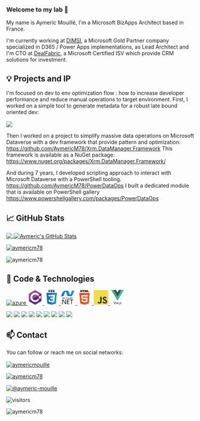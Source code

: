 ### Welcome to my lab 👋

My name is Aymeric Mouillé, I'm a Microsoft BizApps Architect based in France.

I'm currently working at [DIMSI](https://dimsi.fr/), a Microsoft Gold Partner company specialized in D365 / Power Apps implementations, as Lead Architect and I'm CTO at [DealFabric](https://www.dealfabric.com/), a Microsoft Certified ISV which provide CRM solutions for investment.

## 💡 Projects and IP

I'm focused on dev to env optimization flow : how to increase developer performance and reduce manual operations to target environment.
First, I worked on a simple tool to generate metadata for a robust late bound oriented dev:

<a href="https://github.com/AymericM78/D365.Model.Generator">
  <img align="center" src="https://github-readme-stats.vercel.app/api/pin/?username=AymericM78&repo=D365.Model.Generator&title_color=ffffff&text_color=c9cacc&icon_color=2bbc8a&bg_color=1d1f21" />
</a>    

Then I worked on a project to simplify massive data operations on Microsoft Dataverse with a dev framework that provide pattern and optimization:
https://github.com/AymericM78/Xrm.DataManager.Framework
This framework is available as a NuGet package:
https://www.nuget.org/packages/Xrm.DataManager.Framework/

And during 7 years, I developed scripting approach to interact with Microsoft Dataverse with a PowerShell tooling.
https://github.com/AymericM78/PowerDataOps
I built a dedicated module that is available on PowerShell gallery
https://www.powershellgallery.com/packages/PowerDataOps


## &#x1f4c8; GitHub Stats

<a href="https://github.com/AymericM78/AymericM78">
  <img align="center" src="https://github-readme-stats.vercel.app/api/top-langs/?username=AymericM78&hide=java,html&title_color=ffffff&text_color=c9cacc&icon_color=2bbc8a&bg_color=1d1f21" />
</a>
<a href="https://github.com/AymericM78/AymericM78">
  <img align="center" src="https://github-readme-stats.vercel.app/api?username=AymericM78&show_icons=true&line_height=27&count_private=true&title_color=ffffff&text_color=c9cacc&icon_color=2bbc8a&bg_color=1d1f21" alt="Aymeric's GitHub Stats" />
</a>

<p align="left"> <a href="https://github.com/ryo-ma/github-profile-trophy"><img src="https://github-profile-trophy.vercel.app/?username=aymericm78" alt="aymericm78" /></a> </p>
<p><img align="center" src="https://github-readme-streak-stats.herokuapp.com/?user=aymericm78&" alt="aymericm78" /></p>

## 🔧 Code & Technologies


<p align="left"> <a href="https://azure.microsoft.com/en-in/" target="_blank"> <img src="https://www.vectorlogo.zone/logos/microsoft_azure/microsoft_azure-icon.svg" alt="azure" width="40" height="40"/> </a> <a href="https://www.w3schools.com/cs/" target="_blank"> <img src="https://raw.githubusercontent.com/devicons/devicon/master/icons/csharp/csharp-original.svg" alt="csharp" width="40" height="40"/> </a> <a href="https://www.w3schools.com/css/" target="_blank"> <img src="https://raw.githubusercontent.com/devicons/devicon/master/icons/css3/css3-original-wordmark.svg" alt="css3" width="40" height="40"/> </a> <a href="https://dotnet.microsoft.com/" target="_blank"> <img src="https://raw.githubusercontent.com/devicons/devicon/master/icons/dot-net/dot-net-original-wordmark.svg" alt="dotnet" width="40" height="40"/> </a> <a href="https://www.w3.org/html/" target="_blank"> <img src="https://raw.githubusercontent.com/devicons/devicon/master/icons/html5/html5-original-wordmark.svg" alt="html5" width="40" height="40"/> </a> <a href="https://developer.mozilla.org/en-US/docs/Web/JavaScript" target="_blank"> <img src="https://raw.githubusercontent.com/devicons/devicon/master/icons/javascript/javascript-original.svg" alt="javascript" width="40" height="40"/> </a> <a href="https://vuejs.org/" target="_blank"> <img src="https://raw.githubusercontent.com/devicons/devicon/master/icons/vuejs/vuejs-original-wordmark.svg" alt="vuejs" width="40" height="40"/> </a> </p>


![](https://img.shields.io/badge/OS-Windows-informational?style=flat&logo=windows&logoColor=white&color=2bbc8a)
![](https://img.shields.io/badge/Code-CSharp-informational?style=flat&logo=csharp&logoColor=white&color=2bbc8a)
![](https://img.shields.io/badge/Code-JavaScript-informational?style=flat&logo=javascript&logoColor=white&color=2bbc8a)
![](https://img.shields.io/badge/Code-PowerShell-informational?style=flat&logo=powershell&logoColor=white&color=2bbc8a)
![](https://img.shields.io/badge/Code-PowerFx-informational?style=flat&logo=cmake&logoColor=white&color=2bbc8a)
![](https://img.shields.io/badge/Technologies-PowerApps-informational?style=flat&logo=postgresql&logoColor=white&color=2bbc8a)
![](https://img.shields.io/badge/Technologies-PowerAutomate-informational?style=flat&logo=postgresql&logoColor=white&color=2bbc8a)
![](https://img.shields.io/badge/Technologies-PowerBI-informational?style=flat&logo=postgresql&logoColor=white&color=2bbc8a)
![](https://img.shields.io/badge/Technologies-Dynamics365-informational?style=flat&logo=postgresql&logoColor=white&color=2bbc8a)

## 📫 Contact

You can follow or reach me on social networks:

<a href="https://linkedin.com/in/aymericmouille" target="blank"><img align="center" src="https://cdn.jsdelivr.net/npm/simple-icons@3.0.1/icons/linkedin.svg" alt="aymericmouille" height="30" width="40" /></a>
<p align="left"> <a href="https://twitter.com/aymericm78" target="blank"><img src="https://img.shields.io/twitter/follow/aymericm78?logo=twitter&style=for-the-badge" alt="aymericm78" /></a> </p>
<a href="https://medium.com/@aymeric-mouille" target="blank"><img align="center" src="https://cdn.jsdelivr.net/npm/simple-icons@3.0.1/icons/medium.svg" alt="@aymeric-mouille" height="30" width="40" /></a>
</p>

![visitors](https://img.shields.io/badge/dynamic/json?color=informational&label=visitor%20count&query=value&url=https%3A%2F%2Fapi.countapi.xyz%2Fhit%2Faymericm78.aymericm78%2Freadme)
<p align="left"> <img src="https://komarev.com/ghpvc/?username=aymericm78&label=Profile%20views&color=0e75b6&style=flat" alt="aymericm78" /> </p>

